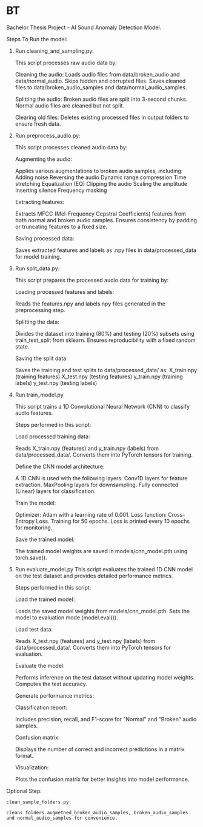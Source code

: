 # BT
Bachelor Thesis Project - AI Sound Anomaly Detection Model.

Steps To Run the model:

1. Run cleaning_and_sampling.py:
    
    This script processes raw audio data by:
    
    Cleaning the audio:
    Loads audio files from data/broken_audio and data/normal_audio.
    Skips hidden and corrupted files.
    Saves cleaned files to data/broken_audio_samples and data/normal_audio_samples.
    
    Splitting the audio:
    Broken audio files are split into 3-second chunks.
    Normal audio files are cleaned but not split.
    
    Clearing old files:
    Deletes existing processed files in output folders to ensure fresh data.

2. Run preprocess_audio.py:
    
    This script processes cleaned audio data by:

    Augmenting the audio:

    Applies various augmentations to broken audio samples, including:
    Adding noise
    Reversing the audio
    Dynamic range compression
    Time stretching
    Equalization (EQ)
    Clipping the audio
    Scaling the amplitude
    Inserting silence
    Frequency masking

    Extracting features:

    Extracts MFCC (Mel-Frequency Cepstral Coefficients) features from both normal and broken audio samples.
    Ensures consistency by padding or truncating features to a fixed size.
    
    Saving processed data:

    Saves extracted features and labels as .npy files in data/processed_data for model training.

3. Run split_data.py:
    
    This script prepares the processed audio data for training by:

    Loading processed features and labels:

    Reads the features.npy and labels.npy files generated in the preprocessing step.
    
    Splitting the data:

    Divides the dataset into training (80%) and testing (20%) subsets using train_test_split from sklearn.
    Ensures reproducibility with a fixed random state.
    
    Saving the split data:

    Saves the training and test splits to data/processed_data/ as:
        X_train.npy (training features)
        X_test.npy (testing features)
        y_train.npy (training labels)
        y_test.npy (testing labels)

4. Run train_model.py
    
    This script trains a 1D Convolutional Neural Network (CNN) to classify audio features.

    Steps performed in this script:

    Load processed training data:

    Reads X_train.npy (features) and y_train.npy (labels) from data/processed_data/.
    Converts them into PyTorch tensors for training.
    
    Define the CNN model architecture:

    A 1D CNN is used with the following layers:
    Conv1D layers for feature extraction.
    MaxPooling layers for downsampling.
    Fully connected (Linear) layers for classification.
    
    Train the model:

    Optimizer: Adam with a learning rate of 0.001.
    Loss function: Cross-Entropy Loss.
    Training for 50 epochs.
    Loss is printed every 10 epochs for monitoring.
    
    Save the trained model:

    The trained model weights are saved in models/cnn_model.pth using torch.save().

5. Run evaluate_model.py
    This script evaluates the trained 1D CNN model on the test dataset and provides detailed performance metrics.

    Steps performed in this script:

    Load the trained model:

    Loads the saved model weights from models/cnn_model.pth.
    Sets the model to evaluation mode (model.eval()).
    
    Load test data:

    Reads X_test.npy (features) and y_test.npy (labels) from data/processed_data/.
    Converts them into PyTorch tensors for evaluation.
    
    Evaluate the model:

    Performs inference on the test dataset without updating model weights.
    Computes the test accuracy.
    
    Generate performance metrics:

    Classification report:
    
    Includes precision, recall, and F1-score for "Normal" and "Broken" audio samples.
    
    Confusion matrix:
    
    Displays the number of correct and incorrect predictions in a matrix format.
    
    Visualization:
    
    Plots the confusion matrix for better insights into model performance.

Optional Step:
    
    clean_sample_folders.py:

    cleans folders augmetned_broken_audio_samples, broken_audio_samples and normal_audio_samples for convenience.